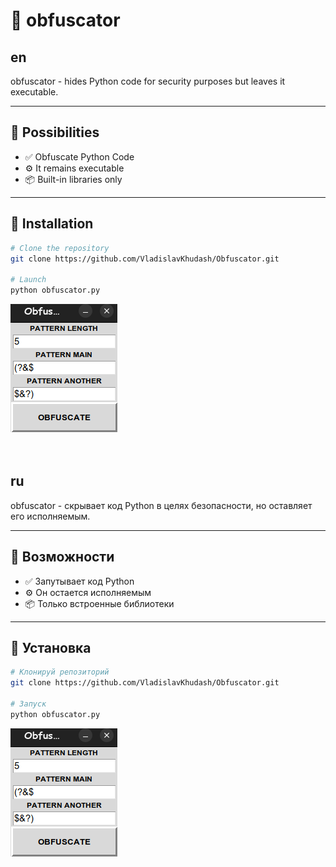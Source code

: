 # 🌟 obfuscator
 
## en
obfuscator - hides Python code for security purposes but leaves it executable.

---
## 🚀 Possibilities

- ✅ Obfuscate Python Code
- ⚙️ It remains executable
- 📦 Built-in libraries only

---

## 🧰 Installation

```bash
# Clone the repository
git clone https://github.com/VladislavKhudash/Obfuscator.git

# Launch
python obfuscator.py
```

![obfuscator](obfuscator.png)
<br>
<br>
<br>
## ru
obfuscator - скрывает код Python в целях безопасности, но оставляет его исполняемым.

---
## 🚀 Возможности

- ✅ Запутывает код Python
- ⚙️ Он остается исполняемым
- 📦 Только встроенные библиотеки

---

## 🧰 Установка

```bash
# Клонируй репозиторий
git clone https://github.com/VladislavKhudash/Obfuscator.git

# Запуск
python obfuscator.py
```

![obfuscator](obfuscator.png)
